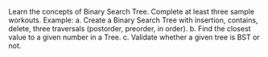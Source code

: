 Learn the concepts of Binary Search Tree. Complete at least three sample workouts. Example:
a. Create a Binary Search Tree with insertion, contains, delete, three traversals (postorder, preorder, in order).
b. Find the closest value to a given number in a Tree.
c. Validate whether a given tree is BST or not.


